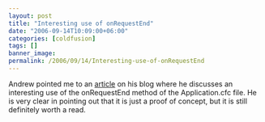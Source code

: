```yaml
---
layout: post
title: "Interesting use of onRequestEnd"
date: "2006-09-14T10:09:00+06:00"
categories: [coldfusion]
tags: []
banner_image: 
permalink: /2006/09/14/Interesting-use-of-onRequestEnd
---
```


Andrew pointed me to an <a href="http://www.andyscott.id.au/index.cfm/2006/9/12/Proof-of-Concept">article</a> on his blog where he discusses an interesting use of the onRequestEnd method of the Application.cfc file. He is very clear in pointing out that it is just a proof of concept, but it is still definitely worth a read.